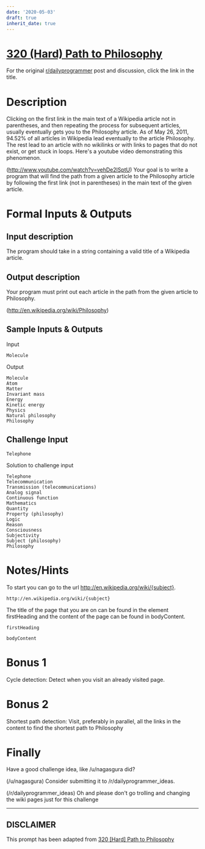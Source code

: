 ```yaml
---
date: '2020-05-03'
draft: true
inherit_date: true
---
```


# [320 (Hard) Path to Philosophy](https://www.reddit.com/r/dailyprogrammer/comments/6j7k3x/20170624_challenge_320_hard_path_to_philosophy/)

For the original [r/dailyprogrammer](https://www.reddit.com/r/dailyprogrammer/) post and discussion, click the link in the title.

# Description
Clicking on the first link in the main text of a Wikipedia article not in parentheses, and then repeating the process for subsequent articles, usually eventually gets you to the Philosophy article. As of May 26, 2011, 94.52% of all articles in Wikipedia lead eventually to the article Philosophy. The rest lead to an article with no wikilinks or with links to pages that do not exist, or get stuck in loops. 
Here's a youtube video demonstrating this phenomenon. 

(http://www.youtube.com/watch?v=vehDe2lSptU)
Your goal is to write a program that will find the path from a given article to the Philosophy article by following the first link (not in parentheses) in the main text of the given article.

# Formal Inputs & Outputs
## Input description
The program should take in a string containing a valid title of a Wikipedia article.

## Output description
Your program must print out each article in the path from the given article to Philosophy.

(http://en.wikipedia.org/wiki/Philosophy)
## Sample Inputs & Outputs
Input


```
Molecule
```
Output


```
Molecule 
Atom 
Matter 
Invariant mass 
Energy 
Kinetic energy 
Physics 
Natural philosophy 
Philosophy
```
## Challenge Input

```
Telephone
```
Solution to challenge input


```
Telephone
Telecommunication
Transmission (telecommunications)
Analog signal
Continuous function
Mathematics
Quantity
Property (philosophy)
Logic
Reason
Consciousness
Subjectivity
Subject (philosophy)
Philosophy
```
# Notes/Hints
To start you can go to the url http://en.wikipedia.org/wiki/{subject}.


```
http://en.wikipedia.org/wiki/{subject}
```
The title of the page that you are on can be found in the element firstHeading and the content of the page can be found in bodyContent.


```
firstHeading
```

```
bodyContent
```
# Bonus 1
Cycle detection: Detect when you visit an already visited page.

# Bonus 2
Shortest path detection: Visit, preferably in parallel, all the links in the content to find the shortest path to Philosophy

# Finally
Have a good challenge idea, like /u/nagasgura did?

(/u/nagasgura)
Consider submitting it to /r/dailyprogrammer_ideas.

(/r/dailyprogrammer_ideas)
Oh and please don't go trolling and changing the wiki pages just for this challenge 


----
## **DISCLAIMER**
This prompt has been adapted from [320 [Hard] Path to Philosophy](https://www.reddit.com/r/dailyprogrammer/comments/6j7k3x/20170624_challenge_320_hard_path_to_philosophy/
)
